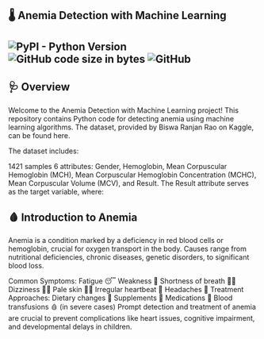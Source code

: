 🌡️ Anemia Detection with Machine Learning
---
![PyPI - Python Version](https://img.shields.io/pypi/pyversions/clang) ![GitHub code size in bytes](https://img.shields.io/github/languages/code-size/maladeep/anemia-detection-with-machine-learning)  ![GitHub](https://img.shields.io/github/license/maladeep/anemia-detection-with-machine-learning)
----

## 🩺 Overview
Welcome to the Anemia Detection with Machine Learning project! This repository contains Python code for detecting anemia using machine learning algorithms. The dataset, provided by Biswa Ranjan Rao on Kaggle, can be found here.

The dataset includes:

1421 samples
6 attributes: Gender, Hemoglobin, Mean Corpuscular Hemoglobin (MCH), Mean Corpuscular Hemoglobin Concentration (MCHC), Mean Corpuscular Volume (MCV), and Result.
The Result attribute serves as the target variable, where:


## 🩸 Introduction to Anemia
Anemia is a condition marked by a deficiency in red blood cells or hemoglobin, crucial for oxygen transport in the body. Causes range from nutritional deficiencies, chronic diseases, genetic disorders, to significant blood loss.

Common Symptoms:
Fatigue 😴
Weakness 🥱
Shortness of breath 😮‍💨
Dizziness 😵‍💫
Pale skin 🧑‍⚕️
Irregular heartbeat 💓
Headaches 🤕
Treatment Approaches:
Dietary changes 🍎
Supplements 💊
Medications 💉
Blood transfusions 🩸 (in severe cases)
Prompt detection and treatment of anemia are crucial to prevent complications like heart issues, cognitive impairment, and developmental delays in children.


